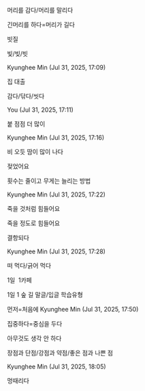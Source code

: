 머리를 감다/머리를 말리다

긴머리를 하다=머리가 길다

빗질

빛/빚/빗

Kyunghee Min (Jul 31, 2025, 17:09)

집 대출

감다/닦다/씻다

You (Jul 31, 2025, 17:11)

붙
점점 더 많이

Kyunghee Min (Jul 31, 2025, 17:16)

비 오듯 땀이 많이 나다

젖었어요

횟수는 줄이고 무게는 늘리는 방법

Kyunghee Min (Jul 31, 2025, 17:22)

죽을 것처럼 힘들어요

죽을 정도로 힘들어요

결항되다

Kyunghee Min (Jul 31, 2025, 17:28)

떠 먹다/긁어 먹다

1일  1카페

1일 1 숲 길
말글/입글
학습유형

먼저=처음에
Kyunghee Min (Jul 31, 2025, 17:50)

집중하다=중심을 두다

아무것도 생각 안 하다

장점과 단점/강점과 약점/좋은 점과 나쁜 점

Kyunghee Min (Jul 31, 2025, 18:05)

멍때리다